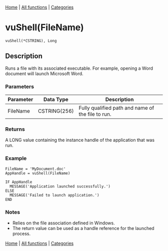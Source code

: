[Home](../index.md) | [All functions](../all-functions.md) | [Categories](../categories/index.md)

# vuShell(FileName)

```Prototype
vuShell(*CSTRING), Long
```


## Description
Runs a file with its associated executable. For example, opening a Word document will launch Microsoft Word.

### Parameters

| Parameter | Data Type    | Description                                      |
|-----------|--------------|--------------------------------------------------|
| FileName  | CSTRING(256) | Fully qualified path and name of the file to run. |

### Returns
A LONG value containing the instance handle of the application that was run.

### Example

```Clarion
FileName = 'MyDocument.doc'
AppHandle = vuShell(FileName)

IF AppHandle
  MESSAGE('Application launched successfully.')
ELSE
  MESSAGE('Failed to launch application.')
END
```

### Notes
- Relies on the file association defined in Windows.  
- The return value can be used as a handle reference for the launched process.

[Home](../index.md) | [All functions](../all-functions.md) | [Categories](../categories/index.md)
